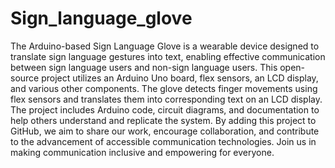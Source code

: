 # Sign_language_glove

The Arduino-based Sign Language Glove is a wearable device designed to translate sign language gestures into text, enabling effective communication between sign language users and non-sign language users. This open-source project utilizes an Arduino Uno board, flex sensors, an LCD display, and various other components. The glove detects finger movements using flex sensors and translates them into corresponding text on an LCD display. The project includes Arduino code, circuit diagrams, and documentation to help others understand and replicate the system. By adding this project to GitHub, we aim to share our work, encourage collaboration, and contribute to the advancement of accessible communication technologies. Join us in making communication inclusive and empowering for everyone.
